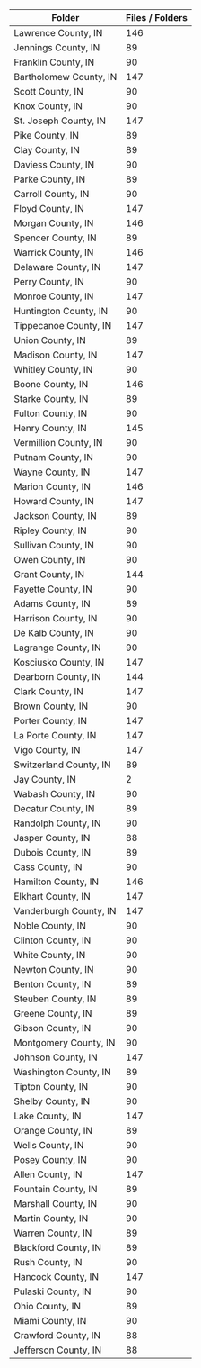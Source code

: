 | Folder                 |   Files / Folders |
|------------------------|-------------------|
| Lawrence County, IN    |               146 |
| Jennings County, IN    |                89 |
| Franklin County, IN    |                90 |
| Bartholomew County, IN |               147 |
| Scott County, IN       |                90 |
| Knox County, IN        |                90 |
| St. Joseph County, IN  |               147 |
| Pike County, IN        |                89 |
| Clay County, IN        |                89 |
| Daviess County, IN     |                90 |
| Parke County, IN       |                89 |
| Carroll County, IN     |                90 |
| Floyd County, IN       |               147 |
| Morgan County, IN      |               146 |
| Spencer County, IN     |                89 |
| Warrick County, IN     |               146 |
| Delaware County, IN    |               147 |
| Perry County, IN       |                90 |
| Monroe County, IN      |               147 |
| Huntington County, IN  |                90 |
| Tippecanoe County, IN  |               147 |
| Union County, IN       |                89 |
| Madison County, IN     |               147 |
| Whitley County, IN     |                90 |
| Boone County, IN       |               146 |
| Starke County, IN      |                89 |
| Fulton County, IN      |                90 |
| Henry County, IN       |               145 |
| Vermillion County, IN  |                90 |
| Putnam County, IN      |                90 |
| Wayne County, IN       |               147 |
| Marion County, IN      |               146 |
| Howard County, IN      |               147 |
| Jackson County, IN     |                89 |
| Ripley County, IN      |                90 |
| Sullivan County, IN    |                90 |
| Owen County, IN        |                90 |
| Grant County, IN       |               144 |
| Fayette County, IN     |                90 |
| Adams County, IN       |                89 |
| Harrison County, IN    |                90 |
| De Kalb County, IN     |                90 |
| Lagrange County, IN    |                90 |
| Kosciusko County, IN   |               147 |
| Dearborn County, IN    |               144 |
| Clark County, IN       |               147 |
| Brown County, IN       |                90 |
| Porter County, IN      |               147 |
| La Porte County, IN    |               147 |
| Vigo County, IN        |               147 |
| Switzerland County, IN |                89 |
| Jay County, IN         |                 2 |
| Wabash County, IN      |                90 |
| Decatur County, IN     |                89 |
| Randolph County, IN    |                90 |
| Jasper County, IN      |                88 |
| Dubois County, IN      |                89 |
| Cass County, IN        |                90 |
| Hamilton County, IN    |               146 |
| Elkhart County, IN     |               147 |
| Vanderburgh County, IN |               147 |
| Noble County, IN       |                90 |
| Clinton County, IN     |                90 |
| White County, IN       |                90 |
| Newton County, IN      |                90 |
| Benton County, IN      |                89 |
| Steuben County, IN     |                89 |
| Greene County, IN      |                89 |
| Gibson County, IN      |                90 |
| Montgomery County, IN  |                90 |
| Johnson County, IN     |               147 |
| Washington County, IN  |                89 |
| Tipton County, IN      |                90 |
| Shelby County, IN      |                90 |
| Lake County, IN        |               147 |
| Orange County, IN      |                89 |
| Wells County, IN       |                90 |
| Posey County, IN       |                90 |
| Allen County, IN       |               147 |
| Fountain County, IN    |                89 |
| Marshall County, IN    |                90 |
| Martin County, IN      |                90 |
| Warren County, IN      |                89 |
| Blackford County, IN   |                89 |
| Rush County, IN        |                90 |
| Hancock County, IN     |               147 |
| Pulaski County, IN     |                90 |
| Ohio County, IN        |                89 |
| Miami County, IN       |                90 |
| Crawford County, IN    |                88 |
| Jefferson County, IN   |                88 |
